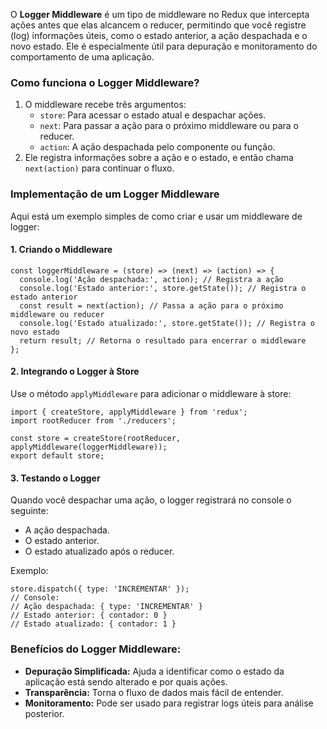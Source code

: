 O **Logger Middleware** é um tipo de middleware no Redux que intercepta ações antes que elas alcancem o reducer, permitindo que você registre (log) informações úteis, como o estado anterior, a ação despachada e o novo estado. Ele é especialmente útil para depuração e monitoramento do comportamento de uma aplicação.

### Como funciona o Logger Middleware?

1. O middleware recebe três argumentos:
    - `store`: Para acessar o estado atual e despachar ações.
    - `next`: Para passar a ação para o próximo middleware ou para o reducer.
    - `action`: A ação despachada pelo componente ou função.
2. Ele registra informações sobre a ação e o estado, e então chama `next(action)` para continuar o fluxo.

### Implementação de um Logger Middleware

Aqui está um exemplo simples de como criar e usar um middleware de logger:

#### **1. Criando o Middleware**

```
const loggerMiddleware = (store) => (next) => (action) => {
  console.log('Ação despachada:', action); // Registra a ação
  console.log('Estado anterior:', store.getState()); // Registra o estado anterior
  const result = next(action); // Passa a ação para o próximo middleware ou reducer
  console.log('Estado atualizado:', store.getState()); // Registra o novo estado
  return result; // Retorna o resultado para encerrar o middleware
};
```

#### **2. Integrando o Logger à Store**

Use o método `applyMiddleware` para adicionar o middleware à store:

```
import { createStore, applyMiddleware } from 'redux';
import rootReducer from './reducers';

const store = createStore(rootReducer, applyMiddleware(loggerMiddleware));
export default store;
```

#### **3. Testando o Logger**

Quando você despachar uma ação, o logger registrará no console o seguinte:
- A ação despachada.
- O estado anterior.
- O estado atualizado após o reducer.

Exemplo:

```
store.dispatch({ type: 'INCREMENTAR' });
// Console:
// Ação despachada: { type: 'INCREMENTAR' }
// Estado anterior: { contador: 0 }
// Estado atualizado: { contador: 1 }
```

### Benefícios do Logger Middleware:

- **Depuração Simplificada:** Ajuda a identificar como o estado da aplicação está sendo alterado e por quais ações.
- **Transparência:** Torna o fluxo de dados mais fácil de entender.
- **Monitoramento:** Pode ser usado para registrar logs úteis para análise posterior.

